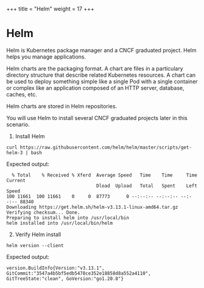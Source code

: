 +++
title = "Helm"
weight = 17
+++

# Helm

Helm is Kubernetes package manager and a CNCF graduated project. Helm helps you manage applications.

Helm charts are the packaging format. A chart are files in a particulary directory structure that describe related Kubernetes resources.
A chart can be used to deploy something simple like a single Pod with a single container or complex like an application composed of an HTTP server, database, caches, etc.

Helm charts are stored in Helm repositories.

You will use Helm to install several CNCF graduated projects later in this scenario.

1. Install Helm
```ctr:kubernetes
curl https://raw.githubusercontent.com/helm/helm/master/scripts/get-helm-3 | bash
```

Expected output:
```shell
  % Total    % Received % Xferd  Average Speed   Time    Time     Time  Current
                                 Dload  Upload   Total   Spent    Left  Speed
100 11661  100 11661    0     0  87773      0 --:--:-- --:--:-- --:--:-- 88340
Downloading https://get.helm.sh/helm-v3.13.1-linux-amd64.tar.gz
Verifying checksum... Done.
Preparing to install helm into /usr/local/bin
helm installed into /usr/local/bin/helm
```

2. Verify Helm install
```ctr:kubernetes
helm version --client
```

Expected output:
```shell
version.BuildInfo{Version:"v3.13.1", GitCommit:"3547a4b5bf5edb5478ce352e18858d8a552a4110", GitTreeState:"clean", GoVersion:"go1.20.8"}
```


